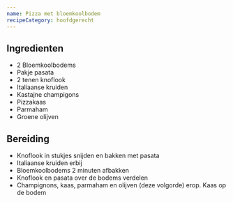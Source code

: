 ```yaml
---
name: Pizza met bloemkoolbodem
recipeCategory: hoofdgerecht
---
```


## Ingredienten

- 2 Bloemkoolbodems
- Pakje pasata
- 2 tenen knoflook
- Italiaanse kruiden
- Kastajne champigons
- Pizzakaas
- Parmaham
- Groene olijven

## Bereiding

- Knoflook in stukjes snijden en bakken met pasata
- Italiaanse kruiden erbij
- Bloemkoolbodems 2 minuten afbakken
- Knoflook en pasata over de bodems verdelen
- Champignons, kaas, parmaham en olijven (deze volgorde) erop.
  Kaas op de bodem
